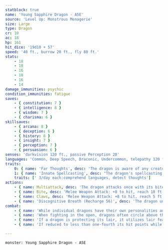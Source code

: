 ```yaml
---
statblock: true
name: 'Young Sapphire Dragon - A5E'
source: 'Level Up: Monstrous Menagerie'
size: Large
type: Dragon
cr: 10
ac: 18
hp: 161
hit_dice: '19d10 + 57'
speed: '40 ft., burrow 20 ft., fly 80 ft.'
stats:
    - 18
    - 18
    - 16
    - 18
    - 16
    - 14
damage_immunities: psychic
condition_immunities: fatigue
saves:
    - { constitution: 7 }
    - { intelligence: 8 }
    - { wisdom: 7 }
    - { charisma: 6 }
skillsaves:
    - { arcana: 8 }
    - { deception: 6 }
    - { history: 8 }
    - { insight: 7 }
    - { perception: 7 }
    - { persuasion: 6 }
senses: 'darkvision 120 ft., passive Perception 20'
languages: 'Common, Deep Speech, Draconic, Undercommon, telepathy 120 ft.'
traits:
    0: { name: 'Far Thoughts', desc: 'The dragon is aware of any creature that uses a psionic ability or communicates telepathically within 100 miles of it. As an action, the dragon can psionically observe a creature, object, or location it is familiar with within 100 miles. While observing a subject in this way, the dragon can see, hear, and communicate telepathically, but it is blind and deaf in regard to its physical senses and does not require food or water. The dragon can psionically observe a subject indefinitely and can end this effect and return to its own senses as an action.' }
    1: { name: 'Innate Spellcasting', desc: "The dragon's spellcasting ability is Charisma (save DC 15). It can innately cast the following spells, requiring no material components." }
    traits: [' 3/day each:comprehend languages, detect thoughts']
actions:
    - { name: Multiattack, desc: 'The dragon attacks once with its bite and twice with its claws.' }
    - { name: Bite, desc: 'Melee Weapon Attack: +8 to hit, reach 10 ft., one target. Hit: 20 (3d10 + 4) piercing damage plus 4 (1d8) psychic damage.' }
    - { name: Claws, desc: 'Melee Weapon Attack: +8 to hit, reach 5 ft., one target. Hit: 13 (2d8 + 4) slashing damage.' }
    - { name: 'Discognitive Breath (Recharge 56)', desc: 'The dragon unleashes psychic energy in a 30-foot cone. Each creature in that area makes a DC 15 Intelligence saving throw, taking 49 (9d10) psychic damage on a failed save or half damage on a success.' }
combat:
    - { name: 'While individual dragons have their own personalities and tactics, most rely heavily on their breath weapons', desc: 'They use them whenever they can, preferably from maximum distance and while flying above their enemies.' }
    - { name: 'When fighting in the open, dragons often circle above their enemies as they wait for their breath weapons to recharge', desc: "They only close to melee if their enemies deal significant damage with ranged attacks, or if they can savage an enemy cut off from its allies. Once bloodied, dragons become more aggressive, attacking with bite and claws when their breath weapons aren't available." }
    - { name: 'If a dragon is protecting its lair, it utilizes lair features, traps, allies, and architecture such as escape tunnels to keep up a hit-and-run fight, reappearing only when it has a fully-recharged breath weapon', desc: 'If the dragon is forced into melee combat, it uses its bite and claws against a single foe. If it has legendary actions like Roar and Wing Attack, it uses them to disperse its other enemies.' }
    - { name: 'If reduced to less than one-fourth its hit points while fighting in the open, a dragon flies away', desc: 'However, it fights to the death to defend its lair, unless it can regain the upper hand through tricks or bargains.' }

---
```

```statblock
monster: Young Sapphire Dragon - A5E
```
